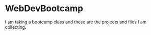 # WebDevBootcamp

I am taking a bootcamp class and these are the projects and files I am collecting. 
